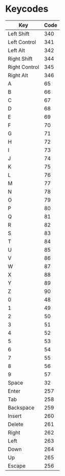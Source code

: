 # Keycodes
| Key           | Code |
|---------------|------|
| Left Shift    | 340  |
| Left Control  | 341  |
| Left Alt      | 342  |
| Right Shift   | 344  |
| Right Control | 345  |
| Right Alt     | 346  |
| A             | 65   |
| B             | 66   |
| C             | 67   |
| D             | 68   |
| E             | 69   |
| F             | 70   |
| G             | 71   |
| H             | 72   |
| I             | 73   |
| J             | 74   |
| K             | 75   |
| L             | 76   |
| M             | 77   |
| N             | 78   |
| O             | 79   |
| P             | 80   |
| Q             | 81   |
| R             | 82   |
| S             | 83   |
| T             | 84   |
| U             | 85   |
| V             | 86   |
| W             | 87   |
| X             | 88   |
| Y             | 89   |
| Z             | 90   |
| 0             | 48   |
| 1             | 49   |
| 2             | 50   |
| 3             | 51   |
| 4             | 52   |
| 5             | 53   |
| 6             | 54   |
| 7             | 55   |
| 8             | 56   |
| 9             | 57   |
| Space         | 32   |
| Enter         | 257  |
| Tab           | 258  |
| Backspace     | 259  |
| Insert        | 260  |
| Delete        | 261  |
| Right         | 262  |
| Left          | 263  |
| Down          | 264  |
| Up            | 265  |
| Escape        | 256  |
